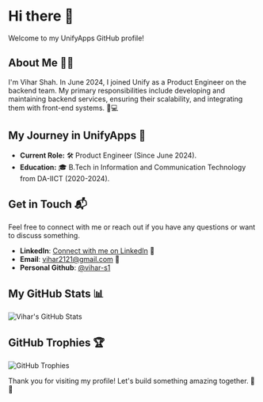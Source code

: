 # Hi there 👋

Welcome to my UnifyApps GitHub profile!

## About Me 🧑‍💻

I'm Vihar Shah. In June 2024, I joined Unify as a Product Engineer on the backend team. My primary responsibilities include developing and maintaining backend services, ensuring their scalability, and integrating them with front-end systems. 🔧💻

## My Journey in UnifyApps 🚀

- **Current Role:** 🛠️ Product Engineer (Since June 2024).
- **Education:** 🎓 B.Tech in Information and Communication Technology from DA-IICT (2020-2024).

## Get in Touch 📬

Feel free to connect with me or reach out if you have any questions or want to discuss something.

- **LinkedIn**: [Connect with me on LinkedIn](https://www.linkedin.com/in/vihar-shah-263685230/) 👥
- **Email**: <vihar2121@gmail.com> 📮
- **Personal Github**: [@vihar-s1](https://github.com/vihar-s1)

## My GitHub Stats 📊

![Vihar's GitHub Stats](https://github-readme-stats.vercel.app/api?username=vihar-120624&show_icons=true&theme=radical)

## GitHub Trophies 🏆

![GitHub Trophies](https://github-profile-trophy.vercel.app/?username=vihar-120624&theme=radical&no-frame=false&no-bg=true&margin-w=4)

Thank you for visiting my profile! Let's build something amazing together. 🚀✨
